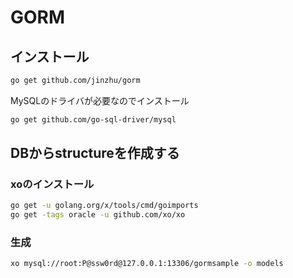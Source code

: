 # GORM

## インストール

```bash
go get github.com/jinzhu/gorm
```

MySQLのドライバが必要なのでインストール

```bash
go get github.com/go-sql-driver/mysql
```

## DBからstructureを作成する

### xoのインストール

```bash
go get -u golang.org/x/tools/cmd/goimports
go get -tags oracle -u github.com/xo/xo
```

### 生成

```bash
xo mysql://root:P@ssw0rd@127.0.0.1:13306/gormsample -o models
```
